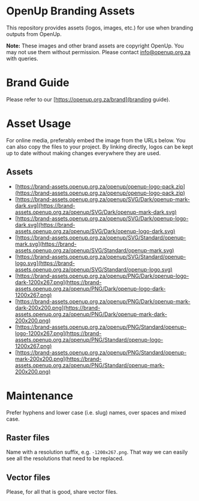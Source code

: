 # OpenUp Branding Assets

This repository provides assets (logos, images, etc.) for use when branding outputs from OpenUp.

**Note:** These images and other brand assets are copyright OpenUp. You may not use them without permission. Please contact [info@openup.org.za](mailto:info@openup.org.za) with queries.

# Brand Guide

Please refer to our [https://openup.org.za/brand](branding guide).


# Asset Usage

For online media, preferably embed the image from the URLs below. You can also copy the files to your project. By linking directly, logos can be kept up to date without making changes everywhere they are used.


## Assets

* [https://brand-assets.openup.org.za/openup/openup-logo-pack.zip](https://brand-assets.openup.org.za/openup/openup-logo-pack.zip)
* [https://brand-assets.openup.org.za/openup/SVG/Dark/openup-mark-dark.svg](https://brand-assets.openup.org.za/openup/SVG/Dark/openup-mark-dark.svg)
* [https://brand-assets.openup.org.za/openup/SVG/Dark/openup-logo-dark.svg](https://brand-assets.openup.org.za/openup/SVG/Dark/openup-logo-dark.svg)
* [https://brand-assets.openup.org.za/openup/SVG/Standard/openup-mark.svg](https://brand-assets.openup.org.za/openup/SVG/Standard/openup-mark.svg)
* [https://brand-assets.openup.org.za/openup/SVG/Standard/openup-logo.svg](https://brand-assets.openup.org.za/openup/SVG/Standard/openup-logo.svg)
* [https://brand-assets.openup.org.za/openup/PNG/Dark/openup-logo-dark-1200x267.png](https://brand-assets.openup.org.za/openup/PNG/Dark/openup-logo-dark-1200x267.png)
* [https://brand-assets.openup.org.za/openup/PNG/Dark/openup-mark-dark-200x200.png](https://brand-assets.openup.org.za/openup/PNG/Dark/openup-mark-dark-200x200.png)
* [https://brand-assets.openup.org.za/openup/PNG/Standard/openup-logo-1200x267.png](https://brand-assets.openup.org.za/openup/PNG/Standard/openup-logo-1200x267.png)
* [https://brand-assets.openup.org.za/openup/PNG/Standard/openup-mark-200x200.png](https://brand-assets.openup.org.za/openup/PNG/Standard/openup-mark-200x200.png)


# Maintenance

Prefer hyphens and lower case (i.e. slug) names, over spaces and mixed case.


## Raster files

Name with a resolution suffix, e.g. `-1200x267.png`. That way we can easily see all the resolutions that need to be replaced.


## Vector files

Please, for all that is good, share vector files.